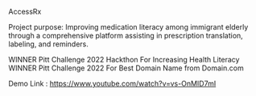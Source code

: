 AccessRx

Project purpose: Improving medication literacy among immigrant elderly through a comprehensive platform assisting in prescription translation, labeling, and reminders.

WINNER Pitt Challenge 2022 Hackthon For Increasing Health Literacy
WINNER Pitt Challenge 2022 For Best Domain Name from Domain.com

Demo Link : https://www.youtube.com/watch?v=vs-OnMID7mI
